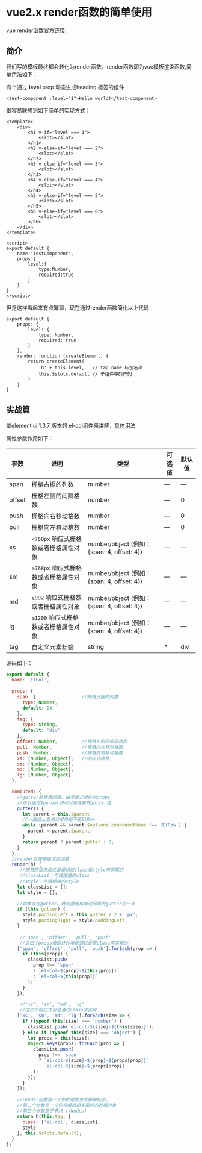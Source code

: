 # vue2.x render函数的简单使用
vue render函数[官方链接](https://cn.vuejs.org/v2/guide/render-function.html).
## 简介
我们写的模板最终都会转化为render函数，render函数即为vue模板渲染函数,简单用法如下：

有个通过 **level** prop 动态生成heading 标签的组件

```
<test-component :level="1">Hello world!</test-component>
```
很容易联想到如下简单的实现方式：


```/Users/Eric/Desktop/blog/vue2.x render函数-2017.8.3/vue2.x render函数的简单使用.md
<template>
    <div>
        <h1 v-if="level === 1">
            <slot></slot>
        </h1>
        <h2 v-else-if="level === 2">
            <slot></slot>
        </h2>
        <h3 v-else-if="level === 3">
            <slot></slot>
        </h3>
        <h4 v-else-if="level === 4">
            <slot></slot>
        </h4>
        <h5 v-else-if="level === 5">
            <slot></slot>
        </h5>
        <h6 v-else-if="level === 6">
            <slot></slot>
        </h6>
    </div>
</template>

<script>
export default {
    name:'TestComponent',
    props:{
    	level:{
    		type:Number,
    		required:true
    	}
    }
}
</script>

```
但是这样看起来有点繁琐，现在通过render函数简化以上代码

```
export default {
    props: {
        level: {
            type: Number,
            required: true
        }
    },
    render: function (createElement) {
        return createElement(
            'h' + this.level,   // tag name 标签名称
            this.$slots.default // 子组件中的阵列
        )
    }
}
```
## 实战篇
拿element ui 1.3.7 版本的 el-col组件来讲解，[具体用法](http://element.eleme.io/1.3/#/zh-CN/component/layout)

属性参数作用如下：

| 参数      | 说明          | 类型      | 可选值                           | 默认值  |
|---------- |-------------- |---------- |--------------------------------  |-------- |
| span | 栅格占据的列数 | number | — | — |
| offset | 栅格左侧的间隔格数 | number | — | 0 |
| push |  栅格向右移动格数 | number | — | 0 |
| pull |  栅格向左移动格数 | number | — | 0 |
| xs | `<768px` 响应式栅格数或者栅格属性对象 | number/object (例如： {span: 4, offset: 4}) | — | — |
| sm | `≥768px` 响应式栅格数或者栅格属性对象 | number/object (例如： {span: 4, offset: 4}) | — | — |
| md | `≥992` 响应式栅格数或者栅格属性对象 | number/object (例如： {span: 4, offset: 4}) | — | — |
| lg | `≥1200` 响应式栅格数或者栅格属性对象 | number/object (例如： {span: 4, offset: 4}) | — | — |
| tag | 自定义元素标签 | string | * | div |
源码如下：

```javascript
export default {
  name: 'ElCol',
  
  props: {
    span: {                 //栅格占据的列数
      type: Number,
      default: 24
    },
    tag: {
      type: String,
      default: 'div'
    },
    offset: Number,         //栅格左侧的间隔格数
    pull: Number,           //栅格向左移动格数
    push: Number,           //栅格向右移动格数
    xs: [Number, Object],   //响应式栅格
    sm: [Number, Object],
    md: [Number, Object],
    lg: [Number, Object]
  },

  computed: {
  	//gutter是栅格间隔，由于是父组件的props
  	//所以通过$parent访问父组件获取gutter值
    gutter() {
      let parent = this.$parent;
      //一直往上查询父组件是不是ElRow
      while (parent && parent.$options.componentName !== 'ElRow') {
        parent = parent.$parent;
      }
      return parent ? parent.gutter : 0;
    }
  },
  //render就是模版渲染函数
  render(h) {
  	 //栅格的很多属性都是通过class和style来实现的
  	 //classList：存储栅格的class
  	 //style：存储栅格的style
    let classList = [];
    let style = {};
    
    //如果存在gutter，就设置栅格两边间距为gutter的一半
    if (this.gutter) {
      style.paddingLeft = this.gutter / 2 + 'px';
      style.paddingRight = style.paddingLeft;
    }
	 
	 //'span', 'offset', 'pull', 'push'
	 //这四个props值最终作用是通过设置class来实现的
    ['span', 'offset', 'pull', 'push'].forEach(prop => {
      if (this[prop]) {
        classList.push(
          prop !== 'span'
          ? `el-col-${prop}-${this[prop]}`
          : `el-col-${this[prop]}`
        );
      }
    });
		
	 //'xs', 'sm', 'md', 'lg'
	 //这四个响应式也是通过class来实现
    ['xs', 'sm', 'md', 'lg'].forEach(size => {
      if (typeof this[size] === 'number') {
        classList.push(`el-col-${size}-${this[size]}`);
      } else if (typeof this[size] === 'object') {
        let props = this[size];
        Object.keys(props).forEach(prop => {
          classList.push(
            prop !== 'span'
            ? `el-col-${size}-${prop}-${props[prop]}`
            : `el-col-${size}-${props[prop]}`
          );
        });
      }
    });
    
    //render函数第一个参数是要生成哪种标签，
    //第二个参数是一个包含模板相关属性的数据对象
    //第三个参数是子节点 (VNodes)
    return h(this.tag, {
      class: ['el-col', classList],
      style
    }, this.$slots.default);
  }
};
```








